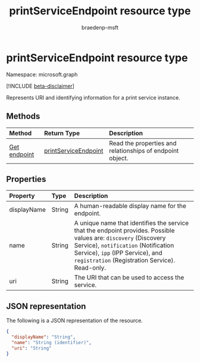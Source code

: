 ﻿---
title: printServiceEndpoint resource type
description: Represents URI and identifying information for a print service instance.
author: braedenp-msft
localization_priority: Normal
ms.prod: universal-print
doc_type: resourcePageType
---

# printServiceEndpoint resource type

Namespace: microsoft.graph

[!INCLUDE [beta-disclaimer](../../includes/beta-disclaimer.md)]

Represents URI and identifying information for a print service instance.

## Methods

| Method                                             | Return Type                                     | Description                                               |
| :------------------------------------------------- | :---------------------------------------------- | :-------------------------------------------------------- |
| [Get endpoint](../api/printserviceendpoint-get.md) | [printServiceEndpoint](printserviceendpoint.md) | Read the properties and relationships of endpoint object. |

## Properties

| Property    | Type   | Description                                                                                                                                                                                                                                   |
| :---------- | :----- | :-------------------------------------------------------------------------------------------------------------------------------------------------------------------------------------------------------------------------------------------- |
| displayName | String | A human-readable display name for the endpoint.                                                                                                                                                                                               |
| name        | String | A unique name that identifies the service that the endpoint provides. Possible values are: `discovery` (Discovery Service), `notification` (Notification Service), `ipp` (IPP Service), and `registration` (Registration Service). Read-only. |
| uri         | String | The URI that can be used to access the service.                                                                                                                                                                                               |

## JSON representation

The following is a JSON representation of the resource.

<!-- {
  "blockType": "resource",
  "optionalProperties": [

  ],
  "@odata.type": "microsoft.graph.printServiceEndpoint"
}-->

```json
{
  "displayName": "String",
  "name": "String (identifier)",
  "uri": "String"
}
```

<!-- uuid: 8fcb5dbc-d5aa-4681-8e31-b001d5168d79
2015-10-25 14:57:30 UTC -->

<!-- {
  "type": "#page.annotation",
  "description": "printServiceEndpoint resource",
  "keywords": "",
  "section": "documentation",
  "tocPath": ""
}-->

